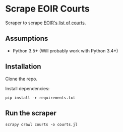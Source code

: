 Scrape EOIR Courts
==================

Scraper to scrape [EOIR's list of courts](https://www.justice.gov/eoir/eoir-immigration-court-listing).

Assumptions
-----------

* Python 3.5+ (Will probably work with Python 3.4+)

Installation
------------

Clone the repo.

Install dependencies:

    pip install -r requirements.txt

Run the scraper
---------------

    scrapy crawl courts -o courts.jl
